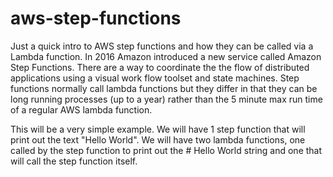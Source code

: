 # aws-step-functions

Just a quick intro to AWS step functions and how they can be called via a Lambda function. In 2016 Amazon introduced a new 
service called Amazon Step Functions. There are a way to coordinate the the flow of distributed applications using a visual 
work flow toolset and state machines. Step functions normally call lambda functions but they differ in that they can be long 
running processes (up to a  year) rather than the 5 minute max run time of a regular AWS lambda function. 

This will be a very simple example. We will have 1 step function that will print out the text "Hello World". We will 
have two lambda functions, one called by the step function to print out the # Hello World string and one that 
will call the step function itself.
